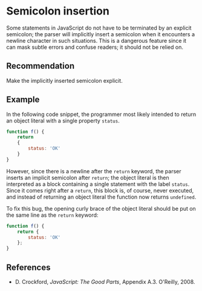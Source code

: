 # Semicolon insertion
Some statements in JavaScript do not have to be terminated by an explicit semicolon; the parser will implicitly insert a semicolon when it encounters a newline character in such situations. This is a dangerous feature since it can mask subtle errors and confuse readers; it should not be relied on.


## Recommendation
Make the implicitly inserted semicolon explicit.


## Example
In the following code snippet, the programmer most likely intended to return an object literal with a single property `status`.


```javascript
function f() {
	return
	{
		status: 'OK'
	}
}
```
However, since there is a newline after the `return` keyword, the parser inserts an implicit semicolon after `return`; the object literal is then interpreted as a block containing a single statement with the label `status`. Since it comes right after a `return`, this block is, of course, never executed, and instead of returning an object literal the function now returns `undefined`.

To fix this bug, the opening curly brace of the object literal should be put on the same line as the `return` keyword:


```javascript
function f() {
	return {
		status: 'OK'
	};
}
```

## References
* D. Crockford, *JavaScript: The Good Parts*, Appendix A.3. O'Reilly, 2008.
